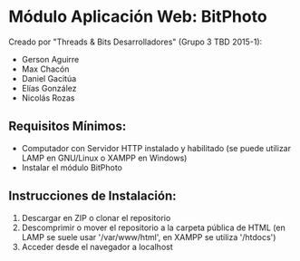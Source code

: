 # Módulo Aplicación Web: BitPhoto

Creado por "Threads & Bits Desarrolladores" (Grupo 3 TBD 2015-1):

* Gerson Aguirre
* Max Chacón
* Daniel Gacitúa
* Elías González
* Nicolás Rozas

## Requisitos Mínimos:

* Computador con Servidor HTTP instalado y habilitado (se puede utilizar LAMP en GNU/Linux o XAMPP en Windows)
* Instalar el módulo BitPhoto

## Instrucciones de Instalación:

1. Descargar en ZIP o clonar el repositorio
2. Descomprimir o mover el repositorio a la carpeta pública de HTML (en LAMP se suele usar '/var/www/html', en XAMPP se utiliza '/htdocs')
3. Acceder desde el navegador a localhost